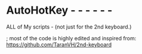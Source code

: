 # AutoHotKey - - - - - - 
ALL of My scripts - (not just for the 2nd keyboard.)

; most of the code is highly edited and inspired from: https://github.com/TaranVH/2nd-keyboard
